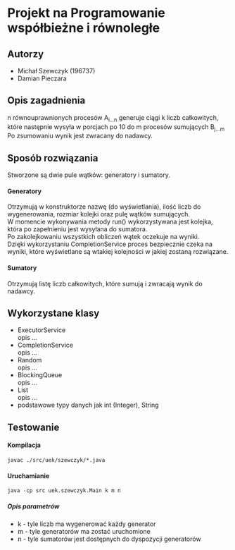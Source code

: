 # Projekt na Programowanie współbieżne i równoległe

## Autorzy

- Michał Szewczyk (196737)
- Damian Pieczara

## Opis zagadnienia

n równouprawnionych procesów A<sub>i...n</sub> generuje ciągi k liczb całkowitych, 
które następnie wysyła w porcjach po 10 do m procesów sumujących B<sub>j...m</sub>  
Po zsumowaniu wynik jest zwracany do nadawcy.

## Sposób rozwiązania

Stworzone są dwie pule wątków: generatory i sumatory.  

#### Generatory

Otrzymują w konstruktorze nazwę (do wyświetlania), ilość liczb do wygenerowania, rozmiar kolejki oraz pulę wątków sumujących.  
W momencie wykonywania metody run() wykorzystywana jest kolejka, która po zapełnieniu jest wysyłana do sumatora.  
Po zakolejkowaniu wszystkich obliczeń wątek oczekuje na wyniki.  
Dzięki wykorzystaniu CompletionService proces bezpiecznie czeka na wyniki,
które wyświetlane są wtakiej kolejności w jakiej zostaną rozwiązane.  

#### Sumatory

Otrzymują listę liczb całkowitych, które sumują i zwracają wynik do nadawcy.

## Wykorzystane klasy

- ExecutorService  
  opis ...
- CompletionService  
  opis ...
- Random  
  opis ...
- BlockingQueue  
  opis ...
- List  
  opis ...
- podstawowe typy danych jak int (Integer), String

## Testowanie
#### Kompilacja
```
javac ./src/uek/szewczyk/*.java
```
#### Uruchamianie
```
java -cp src uek.szewczyk.Main k m n
```
##### Opis parametrów
- k - tyle liczb ma wygenerować każdy generator
- m - tyle generatorów ma zostać uruchomione
- n - tyle sumatorów jest dostępnych do dyspozycji generatorów